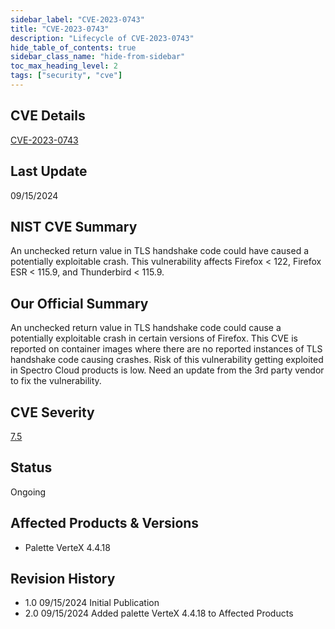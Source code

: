 ```yaml
---
sidebar_label: "CVE-2023-0743"
title: "CVE-2023-0743"
description: "Lifecycle of CVE-2023-0743"
hide_table_of_contents: true
sidebar_class_name: "hide-from-sidebar"
toc_max_heading_level: 2
tags: ["security", "cve"]
---
```


## CVE Details

[CVE-2023-0743](https://nvd.nist.gov/vuln/detail/CVE-2023-0743)

## Last Update

09/15/2024

## NIST CVE Summary

An unchecked return value in TLS handshake code could have caused a potentially exploitable crash. This vulnerability
affects Firefox < 122, Firefox ESR < 115.9, and Thunderbird < 115.9.

## Our Official Summary

An unchecked return value in TLS handshake code could cause a potentially exploitable crash in certain versions of
Firefox. This CVE is reported on container images where there are no reported instances of TLS handshake code causing
crashes. Risk of this vulnerability getting exploited in Spectro Cloud products is low. Need an update from the 3rd
party vendor to fix the vulnerability.

## CVE Severity

[7.5](https://nvd.nist.gov/vuln/detail/CVE-2023-0743)

## Status

Ongoing

## Affected Products & Versions

- Palette VerteX 4.4.18

## Revision History

- 1.0 09/15/2024 Initial Publication
- 2.0 09/15/2024 Added palette VerteX 4.4.18 to Affected Products
